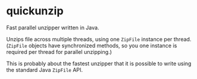 # quickunzip
Fast parallel unzipper written in Java.

Unzips file across multiple threads, using one `ZipFile` instance per thread. (`ZipFile` objects have synchronized methods, so you one instance is required per thread for parallel unzipping.)

This is probably about the fastest unzipper that it is possible to write using the standard Java `ZipFile` API.
